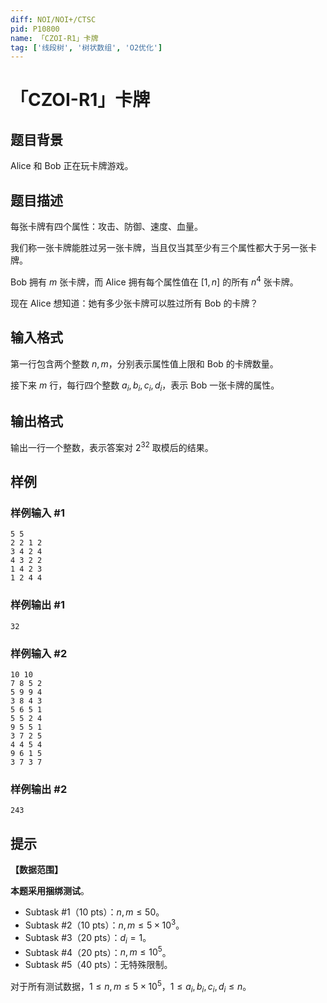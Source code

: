 ```yaml
---
diff: NOI/NOI+/CTSC
pid: P10800
name: 「CZOI-R1」卡牌
tag: ['线段树', '树状数组', 'O2优化']
---
```

# 「CZOI-R1」卡牌
## 题目背景

Alice 和 Bob 正在玩卡牌游戏。

## 题目描述

每张卡牌有四个属性：攻击、防御、速度、血量。

我们称一张卡牌能胜过另一张卡牌，当且仅当其至少有三个属性都大于另一张卡牌。

Bob 拥有 $m$ 张卡牌，而 Alice 拥有每个属性值在 $[1, n]$ 的所有 $n^4$ 张卡牌。

现在 Alice 想知道：她有多少张卡牌可以胜过所有 Bob 的卡牌？
## 输入格式

第一行包含两个整数 $n, m$，分别表示属性值上限和 Bob 的卡牌数量。

接下来 $m$ 行，每行四个整数 $a_i, b_i, c_i, d_i$，表示 Bob 一张卡牌的属性。
## 输出格式

输出一行一个整数，表示答案对 $2^{32}$ 取模后的结果。
## 样例

### 样例输入 #1
```
5 5
2 2 1 2
3 4 2 4
4 3 2 2
1 4 2 3
1 2 4 4

```
### 样例输出 #1
```
32

```
### 样例输入 #2
```
10 10
7 8 5 2
5 9 9 4
3 8 4 3
5 6 5 1
5 5 2 4
9 5 5 1
3 7 2 5
4 4 5 4
9 6 1 5
3 7 3 7

```
### 样例输出 #2
```
243

```
## 提示

**【数据范围】**

**本题采用捆绑测试**。

- Subtask #1（$10\text{ pts}$）：$n, m \le 50$。
- Subtask #2（$10\text{ pts}$）：$n, m \le 5 \times 10^3$。
- Subtask #3（$20\text{ pts}$）：$d_i = 1$。
- Subtask #4（$20\text{ pts}$）：$n, m \le 10^5$。
- Subtask #5（$40\text{ pts}$）：无特殊限制。

对于所有测试数据，$1 \le n, m \le 5 \times 10^5$，$1 \le a_i, b_i, c_i, d_i \le n$。
